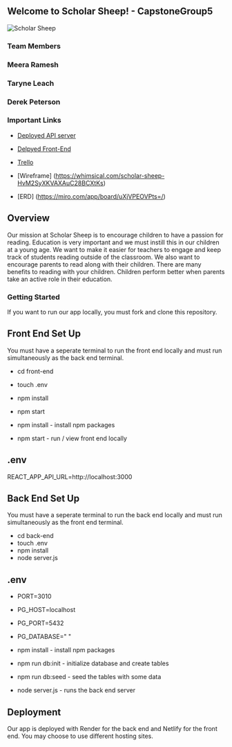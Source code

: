 ## Welcome to Scholar Sheep! - CapstoneGroup5


![Scholar Sheep](asset/img/ScholarSheep.png)

### Team Members
### Meera Ramesh
### Taryne Leach
### Derek Peterson
### Important Links

- [Deployed API server ](https://scholarsheep.onrender.com/)
- [Delpyed Front-End ](https://readinglog.netlify.app/)

- [Trello ](https://trello.com/b/xEt8mcfz/reading-app)
- [Wireframe] (https://whimsical.com/scholar-sheep-HvM2SyXKVAXAuC28BCXtKs)
- [ERD] (https://miro.com/app/board/uXjVPEOVPts=/)


## Overview

Our mission at Scholar Sheep is to encourage children to have a passion for reading. Education is very important and we must instill this in our children at a young age. We want to make it easier for teachers to engage and keep track of students reading outside of the classroom. We also want to encourage parents to read along with their children. There are many benefits to reading with your children. Children perform better when parents take an active role in their education.

### Getting Started

If you want to run our app locally, you must fork and clone this repository.

## Front End Set Up

You must have a seperate terminal to run the front end locally and must run simultaneously as the back end terminal.

- cd front-end
- touch .env
- npm install
- npm start

- npm install - install npm packages
- npm start - run / view front end locally

## .env

REACT_APP_API_URL=http://localhost:3000

## Back End Set Up

You must have a seperate terminal to run the back end locally and must run simultaneously as the front end terminal.

- cd back-end
- touch .env
- npm install
- node server.js

## .env

- PORT=3010
- PG_HOST=localhost
- PG_PORT=5432
- PG_DATABASE=" "

- npm install - install npm packages
- npm run db:init - initialize database and create tables
- npm run db:seed - seed the tables with some data
- node server.js - runs the back end server

## Deployment

Our app is deployed with Render for the back end and Netlify for the front end. You may choose to use different hosting sites.

